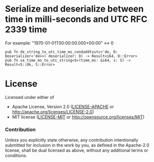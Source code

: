 # Serialize and deserialize between time in milli-seconds and UTC RFC 2339 time

For example: "1970-01-01T00:00:00.000+00:00" <-> 0

```
pub fn de_string_to_utc_time_ms_condaddtzutc<'de, D: Deserializer<'de>>( deserializer: D) -> Result<i64, D::Error>
pub fn se_time_ms_to_utc_string<S>(time_ms: &i64, s: S) -> Result<S::Ok, S::Error>
```

# License

Licensed under either of

- Apache License, Version 2.0 ([LICENSE-APACHE](LICENSE-APACHE) or http://apache.org/licenses/LICENSE-2.0)
- MIT license ([LICENSE-MIT](LICENSE-MIT) or http://opensource.org/licenses/MIT)

### Contribution

Unless you explicitly state otherwise, any contribution intentionally submitted
for inclusion in the work by you, as defined in the Apache-2.0 license, shall
be dual licensed as above, without any additional terms or conditions.
